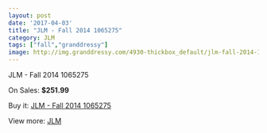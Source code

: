 ```yaml
---
layout: post
date: '2017-04-03'
title: "JLM - Fall 2014 1065275"
category: JLM
tags: ["fall","granddressy"]
image: http://img.granddressy.com/4930-thickbox_default/jlm-fall-2014-1065275.jpg
---
```

JLM - Fall 2014 1065275

On Sales: **$251.99**
<a href="https://www.granddressy.com/en/jlm/4272-jlm-fall-2014-1065275.html"><amp-img layout="responsive" width="600" height="600" src="//img.granddressy.com/4930-thickbox_default/jlm-fall-2014-1065275.jpg" alt="JLM - Fall 2014 1065275 0" /></a>

Buy it: [JLM - Fall 2014 1065275](https://www.granddressy.com/en/jlm/4272-jlm-fall-2014-1065275.html "JLM - Fall 2014 1065275")

View more: [JLM](https://www.granddressy.com/en/207-jlm "JLM")